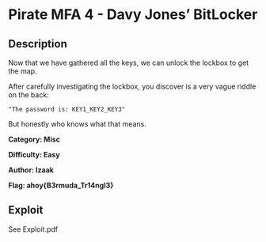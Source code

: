 # Pirate MFA 4 - Davy Jones’ BitLocker

## Description 
Now that we have gathered all the keys, we can unlock the lockbox to get the map.

After carefully investigating the lockbox, you discover is a very vague riddle on the back:

	"The password is: KEY1_KEY2_KEY3"

But honestly who knows what that means.

**Category: Misc** 

**Difficulty: Easy**

**Author: Izaak** 

**Flag: ahoy{B3rmuda_Tr14ngl3}**

## Exploit
See Exploit.pdf
